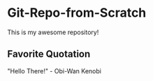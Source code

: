 # Git-Repo-from-Scratch

This is my awesome repository!

## Favorite Quotation

"Hello There!" - Obi-Wan Kenobi
